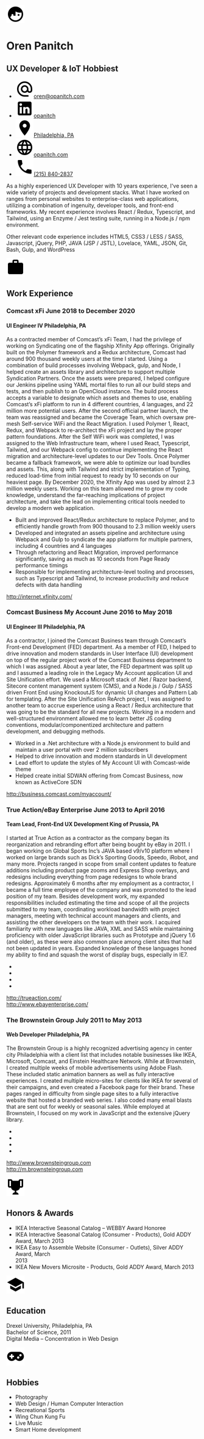 <!-- The (first) h1 will be used as the <title> of the HTML page -->
<div id="header">

  <img src="./images/icons/face-profile.svg" alt="Oren Panitch" />

  <div>
  
  <h1>Oren Panitch</h1>

  <h2>UX Developer & IoT Hobbiest</h2>

  </div>

  <!-- The unordered list immediately after the h1 will be formatted on a single
  line. It is intended to be used for contact details -->

  <ul>
    <li><a href="mailto:oren@opanitch.com"><span class="icon"><img src="./images/icons/at.svg" /></span><span>oren@opanitch.com</a></span></li>
    <li><a href="mailto:oren@opanitch.com"><span class="icon"><img src="./images/icons/linkedin.svg" /></span><span>opanitch</span></a></li>
    <li><a href="https://www.google.com/maps/place/Philadelphia,+PA/@40.0024137,-75.2581124,11z"><span class="icon"><img src="./images/icons/map-marker.svg" /></span><span>Philadelphia, PA</span></a></li>
    <li><a href="http://opanitch.com"><span class="icon"><img src="./images/icons/web.svg" /></span><span>opanitch.com</span></a></li>
    <li><a href="tel:12158402837"><span class="icon"><img src="./images/icons/phone.svg" /></span><span>(215) 840-2837</span></a></li>
  </ul>

</div>

<!-- The paragraph after the h1 and ul and before the first h2 is optional. It
is intended to be used for a short summary. -->

<div id="intro" class="">

  <p>As a highly experienced UX Developer with 10 years experience, I've seen a wide variety of projects and development stacks. What I have worked on ranges from personal websites to enterprise-class web applications, utilizing a combination of ingenuity, developer tools, and front-end frameworks. My recent experience involves React / Redux, Typescript, and Tailwind, using an Enzyme / Jest testing suite, running in a Node.js / npm environment.</p>

  <p>Other relevant code experience includes HTML5, CSS3 / LESS / SASS, Javascript, jQuery, PHP, JAVA (JSP / JSTL), Lovelace, YAML, JSON, Git, Bash, Gulp, and WordPress</p>

</div>
<div class="container">
<div class="column w-3-5">
<div id="work-experience" class="">

<div class="section-header"><span class="icon"><img src="./images/icons/briefcase.svg" /></span><h2>Work Experience</h2></div>

  <!-- You have to wrap the "left" and "right" half of these headings in spans by
  hand -->

  <h3>Comcast xFi <span>June 2018 to December 2020</span></h3>

  <h4>UI Engineer IV <span>Philadelphia, PA</span></h4>

  <p class="job-description">As a contracted member of Comcast’s xFi Team, I had the privilege of working on Syndicating one of the flagship Xfinity App offerings. Originally built on the Polymer framework and a Redux architecture, Comcast had around 900 thousand weekly users at the time I started. Using a combination of build processes involving Webpack, gulp, and Node, I helped create an assets library and architecture to support multiple Syndication Partners. Once the assets were prepared, I helped configure our Jenkins pipeline using YAML mortal files to run all our build steps and tests, and then publish to an OpenCloud instance. The build process accepts a variable to designate which assets and themes to use, enabling Comcast’s xFi platform to run in 4 different countries, 4 languages, and 22 million more potential users. After the second official partner launch, the team was reassigned and became the Coverage Team, which oversaw pre-mesh Self-service WiFi and the React Migration. I used Polymer 1, React, Redux, and Webpack to re-architect the xFi project and lay the proper pattern foundations. After the Self WiFi work was completed, I was assigned to the Web Infrastructure team, where I used React, Typescript, Tailwind, and our Webpack config to continue implementing the React migration and architecture-level updates to our Dev Tools. Once Polymer became a fallback framework, we were able to optimize our load bundles and assets. This, along with Tailwind and strict implementation of Typing, reduced load-time from initial request to ready by 10 seconds on our heaviest page. By December 2020, the Xfinity App was used by almost 2.3 million weekly users. Working on this team allowed me to grow my code knowledge, understand the far-reaching implications of project architecture, and take the lead on implementing critical tools needed to develop a modern web application.</p>
  <ul>
  <li>Built and improved React/Redux architecture to replace Polymer, and to efficiently handle growth from 900 thousand to 2.3 million weekly users</li>
  <li>Developed and integrated an assets pipeline and architecture using Webpack and Gulp to syndicate the app platform for multiple partners, including 4 countries and 4 languages</li>
  <li>Through refactoring and React Migration, improved performance significantly, saving as much as 10 seconds from Page Ready performance timings</li>
  <li>Responsible for implementing architecture-level tooling and processes, such as Typescript and Tailwind, to increase productivity and reduce defects with data handling</li>
  </ul>
  <p class="job-link"><a href="http://internet.xfinity.com/">http://internet.xfinity.com/</a></p>

  <h3>Comcast Business My Account <span>June 2016 to May 2018</span></h3>

  <h4>UI Engineer III <span>Philadelphia, PA</span></h4>

  <p class="job-description">As a contractor, I joined the Comcast Business team through Comcast’s Front-end Development (FED) department. As a member of FED, I helped to drive innovation and modern standards in User Interface (UI) development on top of the regular project work of the Comcast Business department to which I was assigned. About a year later, the FED department was split up and I assumed a leading role in the Legacy My Account application UI and Site Unification effort. We used a Microsoft stack of .Net / Razor backend, Sitecore content management system (CMS), and a Node.js / Gulp / SASS driven Front End using KnockoutJS for dynamic UI changes and Pattern Lab for templating. After the Site Unification ReArch project, I was assigned to another team to accrue experience using a React / Redux architecture that was going to be the standard for all new projects. Working in a modern and well-structured environment allowed me to learn better JS coding conventions, modular/componentized architecture and pattern development, and debugging methods.</p>
  <ul>
  <li>Worked in a .Net architecture with a Node.js environment to build and maintain a user portal with over 2 million subscribers</li>
  <li>Helped to drive innovation and modern standards in UI development</li>
  <li>Lead effort to update the styles of My Account UI with Comcast-wide theme</li>
  <li>Helped create initial SDWAN offering from Comcast Business, now known as ActiveCore SDN</li>
  </ul>
  <p class="job-link"><a href="http://business.comcast.com/myaccount/">http://business.comcast.com/myaccount/</a></p>

  <h3>True Action/eBay Enterprise <span>June 2013 to April 2016</span></h3>

  <h4>Team Lead, Front-End UX Development <span>King of Prussia, PA</span></h4>

  <p class="job-description">I started at True Action as a contractor as the company began its reorganization and rebranding effort after being bought by eBay in 2011. I began working on Global Sports Inc’s JAVA based v9/v10 platform where I worked on large brands such as Dick’s Sporting Goods, Speedo, iRobot, and many more. Projects ranged in scope from small content updates to feature additions including product page zooms and Express Shop overlays, and redesigns including everything from page redesigns to whole brand redesigns. Approximately 6 months after my employment as a contractor, I became a full time employee of the company and was promoted to the lead position of my team. Besides development work, my expanded responsibilities included estimating the time and scope of all the projects submitted to my team, coordinating workload bandwidth with project managers, meeting with technical account managers and clients, and assisting the other developers on the team with their work. I acquired familiarity with new languages like JAVA, XML and SASS while maintaining proficiency with older JavaScript libraries such as Prototype and jQuery 1.6 (and older), as these were also common place among client sites that had not been updated in years. Expanded knowledge of these languages honed my ability to find and squash the worst of display bugs, especially in IE7.</p>
  <ul>
  <li></li>
  <li></li>
  <li></li>
  <li></li>
  </ul>
  <p class="job-link"><a href="http://trueaction.com/">http://trueaction.com/</a><br />
  <a href="http://www.ebayenterprise.com/">http://www.ebayenterprise.com/</a></p>

  <h3>The Brownstein Group <span>July 2011 to May 2013</span></h3>

  <h4>Web Developer <span>Philadelphia, PA</span></h4>

  <p class="job-description">The Brownstein Group is a highly recognized advertising agency in center city Philadelphia with a client list that includes notable businesses like IKEA, Microsoft, Comcast, and Einstein Healthcare Network. While at Brownstein, I created multiple weeks of mobile advertisements using Adobe Flash. These included static animation banners as well as fully interactive experiences. I created multiple micro-sites for clients like IKEA for several of their campaigns, and even created a Facebook page for their brand. These pages ranged in difficulty from single page sites to a fully interactive website that hosted a branded web series. I also coded many email blasts that are sent out for weekly or seasonal sales. While employed at Brownstein, I focused on my work in JavaScript and the extensive jQuery library.</p>
  <ul>
  <li></li>
  <li></li>
  <li></li>
  <li></li>
  </ul>
  <p class="job-link"><a href="http://trueaction.com/">http://www.brownsteingroup.com</a><br />
  <a href="http://trueaction.com/">http://m.brownsteingroup.com</a></p>

</div>
</div>
<div class="column w-2-5">
<div id="honors" class="">

<div class="section-header"><span class="icon"><img src="./images/icons/trophy.svg" /></span><h2>Honors & Awards</h2></div>

  <ul>
    <li>IKEA Interactive Seasonal Catalog – WEBBY Award Honoree</li>
    <li>IKEA Interactive Seasonal Catalog (Consumer - Products), Gold ADDY Award, March 2013</li>
    <li>IKEA Easy to Assemble Website (Consumer - Outlets), Silver ADDY Award, March </li>2013
    <li>IKEA New Movers Microsite - Products, Gold ADDY Award, March 2013</li>
  </ul>

</div>
<div id="education" class="">

<div class="section-header"><span class="icon"><img src="./images/icons/school.svg" /></span><h2>Education</h2></div>

  <p>Drexel University, Philadelphia, PA<br />
  Bachelor of Science, 2011<br />
  Digital Media – Concentration in Web Design</p>

</div>
<div id="hobbies" class="">

<div class="section-header"><span class="icon"><img src="./images/icons/gamepad-variant.svg" /></span><h2>Hobbies</h2></div>

  <ul>
    <li>Photography</li>
    <li>Web Design / Human Computer Interaction</li>
    <li>Recreational Sports</li>
    <li>Wing Chun Kung Fu</li>
    <li>Live Music</li>
    <li>Smart Home development</li>
  </ul>

</div>
</div>
</div>
